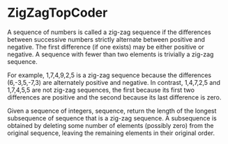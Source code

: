 # ZigZagTopCoder

A sequence of numbers is called a zig-zag sequence if the differences
between successive numbers strictly alternate between positive and
negative. The first difference (if one exists) may be either positive or
negative. A sequence with fewer than two elements is trivially a zig-zag
sequence.

For example, 1,7,4,9,2,5 is a zig-zag sequence because the differences
(6,-3,5,-7,3) are alternately positive and negative. In contrast,
1,4,7,2,5 and 1,7,4,5,5 are not zig-zag sequences, the first because its
first two differences are positive and the second because its last
difference is zero.

Given a sequence of integers, sequence, return the length of the longest
subsequence of sequence that is a zig-zag sequence. A subsequence is
obtained by deleting some number of elements (possibly zero) from the
original sequence, leaving the remaining elements in their original
order.
